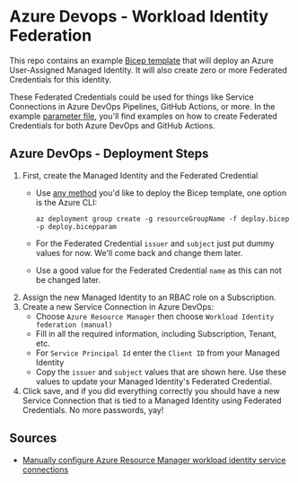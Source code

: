 # Azure Devops - Workload Identity Federation
This repo contains an example [Bicep template](deploy.bicep) that will deploy an Azure User-Assigned Managed Identity.  It will also create zero or more Federated Credentials for this identity.

These Federated Credentials could be used for things like Service Connections in Azure DevOps Pipelines, GitHub Actions, or more.  In the example [parameter file](deploy.bicepparam), you'll find examples on how to create Federated Credentials for both Azure DevOps and GitHub Actions.

## Azure DevOps - Deployment Steps
1. First, create the Managed Identity and the Federated Credential
   - Use [any method](https://www.nathannellans.com/post/all-about-bicep-deploying-bicep-files) you'd like to deploy the Bicep template, one option is the Azure CLI:

     ```
     az deployment group create -g resourceGroupName -f deploy.bicep -p deploy.bicepparam
     ```
   - For the Federated Credential `issuer` and `subject` just put dummy values for now.  We'll come back and change them later.
   - Use a good value for the Federated Credential `name` as this can not be changed later.
2. Assign the new Managed Identity to an RBAC role on a Subscription.
3. Create a new Service Connection in Azure DevOps:
   - Choose `Azure Resource Manager` then choose `Workload Identity federation (manual)`
   - Fill in all the required information, including Subscription, Tenant, etc.
   - For `Service Principal Id` enter the `Client ID` from your Managed Identity
   - Copy the `issuer` and `subject` values that are shown here.  Use these values to update your Managed Identity's Federated Credential.
4. Click save, and if you did everything correctly you should have a new Service Connection that is tied to a Managed Identity using Federated Credentials. No more passwords, yay!

## Sources
- [Manually configure Azure Resource Manager workload identity service connections](https://learn.microsoft.com/en-us/azure/devops/pipelines/release/configure-workload-identity)
